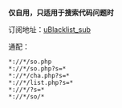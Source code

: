 **仅自用，只适用于搜索代码问题时**

订阅地址：[uBlacklist_sub](https://github.com/xtvj/uBlocklist-additional-settings/raw/master/uBlacklist_sub.txt)

通配：

```
*://*/so.php
*://*/so.php?s=*
*://*/cha.php?s=*
*://*/list.php?s=*
*://*/?s=*
*://*/so/*
```


